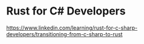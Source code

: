 # Rust for C# Developers
https://www.linkedin.com/learning/rust-for-c-sharp-developers/transitioning-from-c-sharp-to-rust



